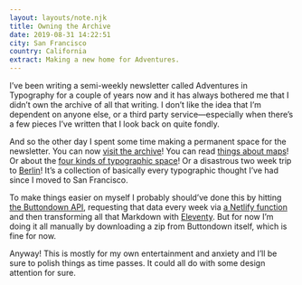 ```yaml
---
layout: layouts/note.njk
title: Owning the Archive
date: 2019-08-31 14:22:51
city: San Francisco
country: California
extract: Making a new home for Adventures.
---
```


I’ve been writing a semi-weekly newsletter called Adventures in Typography for a couple of years now and it has always bothered me that I didn’t own the archive of all that writing. I don’t like the idea that I’m dependent on anyone else, or a third party service—especially when there’s a few pieces I’ve written that I look back on quite fondly.

And so the other day I spent some time making a permanent space for the newsletter. You can now [visit the archive](https://www.robinrendle.com/adventures/)! You can read [things about maps](https://www.robinrendle.com/adventures/the-san-francisco-map-fair)! Or about the [four kinds of typographic space](https://www.robinrendle.com/adventures/the-four-kinds-of-space)! Or a disastrous two week trip to [Berlin](https://www.robinrendle.com/adventures/the-berlin-handshake)! It’s a collection of basically every typographic thought I’ve had since I moved to San Francisco.

To make things easier on myself I probably should’ve done this by hitting [the Buttondown API](https://api.buttondown.email/v1/schema#), requesting that data every week via [a Netlify function](https://www.netlify.com/docs/functions/) and then transforming all that Markdown with [Eleventy](https://www.11ty.io/). But for now I’m doing it all manually by downloading a zip from Buttondown itself, which is fine for now.

Anyway! This is mostly for my own entertainment and anxiety and I’ll be sure to polish things as time passes. It could all do with some design attention for sure.
